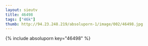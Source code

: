 ```yaml
--- 
layout: sieutv
title: 46498
tags: ["46k"]
thumb: http://94.23.248.219/absoluporn-1/image/002/46498.jpg
---
```

{% include absoluporn key="46498" %} 
